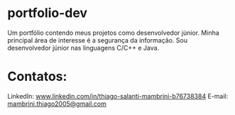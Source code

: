 # portfolio-dev
 Um portfólio contendo meus projetos como desenvolvedor júnior. 
 Minha principal área de interesse é a segurança da informação. 
 Sou desenvolvedor júnior nas linguagens C/C++ e Java.

# Contatos: 
 LinkedIn: www.linkedin.com/in/thiago-salanti-mambrini-b76738384
 E-mail: mambrini.thiago2005@gmail.com


